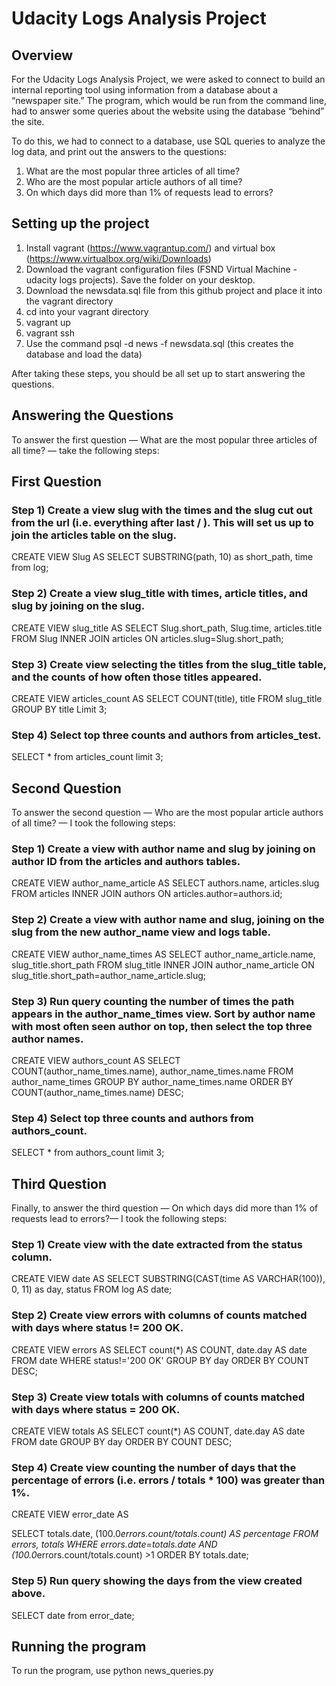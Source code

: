 # Udacity Logs Analysis Project
## Overview
For the Udacity Logs Analysis Project, we were asked to connect to build an internal reporting tool using information from a database about a “newspaper site.” The program, which would be run from the command line, had to answer some queries about the website using the database “behind” the site. 

To do this, we had to connect to a database, use SQL queries to analyze the log data, and print out the answers to the questions: 
1. What are the most popular three articles of all time?
2. Who are the most popular article authors of all time?
3. On which days did more than 1% of requests lead to errors? 

## Setting up the project
1. Install vagrant (https://www.vagrantup.com/) and virtual box (https://www.virtualbox.org/wiki/Downloads) 
2. Download the vagrant configuration files (FSND Virtual Machine - udacity logs projects). Save the folder on your desktop.
3. Download the newsdata.sql file from this github project and place it into the vagrant directory
4. cd into your vagrant directory
5. vagrant up
6. vagrant ssh
7. Use the command psql -d news -f newsdata.sql (this creates the database and load the data)

After taking these steps, you should be all set up to start answering the questions.

## Answering the Questions
To answer the first question — What are the most popular three articles of all time? — take the following steps:

## First Question
### Step 1) Create a view slug with the times and the slug cut out from the url (i.e. everything after last / ). This will set us up to join the articles table on the slug. 

CREATE VIEW Slug AS
SELECT SUBSTRING(path, 10) as short_path, time from log;

### Step 2) Create a view slug_title with times, article titles, and slug by joining on the slug.

CREATE VIEW slug_title AS
SELECT Slug.short_path, Slug.time, articles.title
FROM Slug
INNER JOIN articles ON articles.slug=Slug.short_path;

### Step 3) Create view selecting the titles from the slug_title table, and the counts of how often those titles appeared.

CREATE VIEW articles_count AS
SELECT COUNT(title), title
FROM slug_title
GROUP BY title
Limit 3;

### Step 4) Select top three counts and authors from articles_test.

SELECT * from articles_count limit 3;

## Second Question
To answer the second question — Who are the most popular article authors of all time? — I took the following steps:

### Step 1) Create a view with author name and slug by joining on author ID from the articles and authors tables.

CREATE VIEW author_name_article AS
SELECT authors.name, articles.slug
FROM articles
INNER JOIN authors ON articles.author=authors.id;

### Step 2) Create a view with author name and slug, joining on the slug from the new author_name view and logs table. 

CREATE VIEW author_name_times AS 
SELECT author_name_article.name, slug_title.short_path
FROM slug_title
INNER JOIN author_name_article ON slug_title.short_path=author_name_article.slug;

### Step 3) Run query counting the number of times the path appears in the author_name_times view. Sort by author name with most often seen author on top, then select the top three author names. 

CREATE VIEW authors_count AS
SELECT COUNT(author_name_times.name), author_name_times.name
FROM author_name_times
GROUP BY author_name_times.name
ORDER BY COUNT(author_name_times.name) DESC;

### Step 4) Select top three counts and authors from authors_count.

SELECT * from authors_count limit 3;

## Third Question
Finally, to answer the third question — On which days did more than 1% of requests lead to errors?— I took the following steps:

### Step 1) Create view with the date extracted from the status column.

CREATE VIEW date AS
SELECT SUBSTRING(CAST(time AS VARCHAR(100)), 0, 11) as day, status
FROM log AS date;

### Step 2) Create view errors with columns of counts matched with days where status != 200 OK.

CREATE VIEW errors AS
SELECT count(*) AS COUNT,
       date.day AS date
FROM date
WHERE status!='200 OK'
GROUP BY day
ORDER BY COUNT DESC;

### Step 3) Create view totals with columns of counts matched with days where status = 200 OK.

CREATE VIEW totals AS 
SELECT count(*) AS COUNT,
       date.day AS date
FROM date
GROUP BY day
ORDER BY COUNT DESC;

### Step 4) Create view counting the number of days that the percentage of errors (i.e. errors / totals * 100) was greater than 1%.
CREATE VIEW error_date AS

SELECT totals.date, (100.0*errors.count/totals.count) AS percentage
FROM errors, totals
WHERE errors.date=totals.date AND (100.0*errors.count/totals.count) >1
ORDER BY totals.date;

### Step 5) Run query showing the days from the view created above.

SELECT date from error_date;

## Running the program
To run the program, use python news_queries.py





